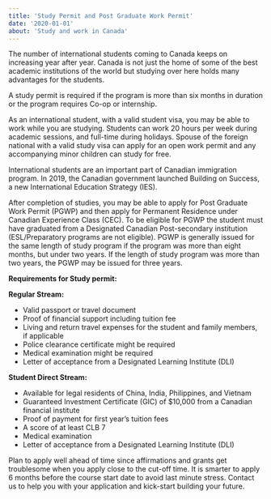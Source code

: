 ```yaml
---
title: 'Study Permit and Post Graduate Work Permit'
date: '2020-01-01'
about: 'Study and work in Canada'
---
```


The number of international students coming to Canada keeps on increasing year after year. Canada is not just the home of some of the best academic institutions of the world but studying over here holds many advantages for the students.
<div style="margin:8px;"></div>

A study permit is required if the program is more than six months in duration or the program requires Co-op or internship.
<div style="margin:8px;"></div>

As an international student, with a valid student visa, you may be able to work while you are studying. Students can work 20 hours per week during academic sessions, and full-time during holidays. Spouse of the foreign national with a valid study visa can apply for an open work permit and any accompanying minor children can study for free.
<div style="margin:8px;"></div>

International students are an important part of Canadian immigration program. In 2019, the Canadian government launched Building on Success, a new International Education Strategy (IES).
<div style="margin:8px;"></div>

After completion of studies, you may be able to apply for Post Graduate Work Permit (PGWP) and then apply for Permanent Residence under Canadian Experience Class (CEC). To be eligible for PGWP the student must have graduated from a Designated Canadian Post-secondary institution (ESL/Preparatory programs are not eligible). PGWP is generally issued for the same length of study program if the program was more than eight months, but under two years. If the length of study program was more than two years, the PGWP may be issued for three years.
<div style="margin:8px;"></div>

**Requirements for Study permit:**

**Regular Stream:**
<ul style="list-style-type: disc; list-style-position: outside; margin-top:5px; margin-left:5px;">
<li>Valid passport or travel document</li>
<li>Proof of financial support including tuition fee</li>
<li>Living and return travel expenses for the student and family members, if applicable</li>
<li>Police clearance certificate might be required</li>
<li>Medical examination might be required</li>
<li>Letter of acceptance from a Designated Learning Institute (DLI)</li>
</ul>

**Student Direct Stream:**
<ul style="list-style-type: disc; list-style-position: outside; margin-top:5px; margin-left:5px;">
<li>Available for legal residents of China, India, Philippines, and Vietnam</li>
<li>Guaranteed Investment Certificate (GIC) of $10,000 from a Canadian financial institute</li>
<li>Proof of payment for first year’s tuition fees</li>
<li>A score of at least CLB 7</li>
<li>Medical examination</li>
<li>Letter of acceptance from a Designated Learning Institute (DLI)</li>
</ul>
<div style="margin:8px;"></div>

Plan to apply well ahead of time since affirmations and grants get troublesome when you apply close to
the cut-off time. It is smarter to apply 6 months before the course start date to avoid last minute stress.
Contact us to help you with your application and kick-start building your future.
